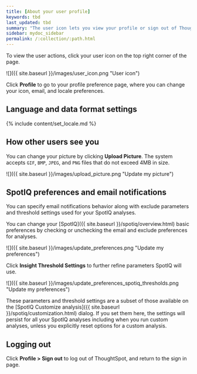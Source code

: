 ```yaml
---
title: [About your user profile]
keywords: tbd
last_updated: tbd
summary: "The user icon lets you view your profile or sign out of ThoughtSpot."
sidebar: mydoc_sidebar
permalink: /:collection/:path.html
---
```

To view the user actions, click your user icon on the top right corner of the page.

 ![]({{ site.baseurl }}/images/user_icon.png "User icon")

Click **Profile** to go to your profile preference page, where you can change
your icon, email, and locale preferences.  

## Language and data format settings

{% include content/set_locale.md %}

## How other users see you

You can change your picture by clicking **Upload Picture**. The system accepts
`GIF`, `BMP`, `JPEG`, and `PNG` files that do not exceed 4MB in size.

 ![]({{ site.baseurl }}/images/upload_picture.png "Update my picture")

## SpotIQ preferences and email notifications

You can specify email notifications behavior along with exclude parameters and
threshold settings used for your SpotIQ analyses.

You can change your [SpotIQ]({{ site.baseurl }}/spotiq/overview.html) basic
preferences by checking or unchecking the email and exclude preferences for analyses.

 ![]({{ site.baseurl }}/images/update_preferences.png "Update my preferences")

 Click **Insight Threshold Settings** to further refine parameters SpotIQ will use.

 ![]({{ site.baseurl }}/images/update_preferences_spotiq_thresholds.png "Update my preferences")

 These parameters and threshold settings are a subset of those available on the
 [SpotIQ Customize analysis]({{ site.baseurl }}/spotiq/customization.html) dialog.
 If you set them here, the settings will persist for all your SpotIQ analyses including
 when you run custom analyses, unless you explicitly reset options for a custom analysis.

## Logging out

Click **Profile > Sign out** to log out of ThoughtSpot, and return to the sign in page.
